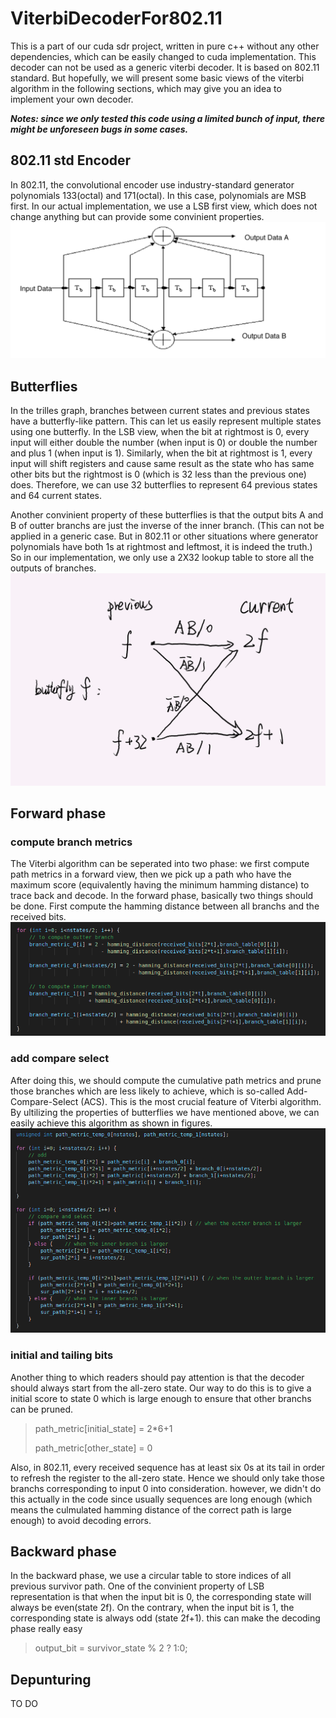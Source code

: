 # ViterbiDecoderFor802.11
This is a part of our cuda sdr project, written in pure c++ without any other dependencies, which can be easily changed to cuda implementation. 
This decoder can not be used as a generic viterbi decoder. 
It is based on 802.11 standard. 
But hopefully, we will present some basic views of the viterbi algorithm in the following sections, which may give you an idea to implement your own decoder.

***Notes: since we only tested this code using a limited bunch of input, there might be unforeseen bugs in some cases.***


## 802.11 std Encoder
In 802.11, the convolutional encoder use industry-standard generator polynomials 133(octal) and 171(octal). In this case, polynomials are MSB first. In our actual implementation, we use a LSB first view, which does not change anything but can provide some convinient properties.  ![Alt pic](https://github.com/milinzhang/ViterbiDecoderFor802.11/blob/main/fig/ConvEnc.png)

## Butterflies
In the trilles graph, branches between current states and previous states have a butterfly-like pattern. This can let us easily represent multiple states using one butterfly. In the LSB view, when the bit at rightmost is 0, every input will either double the number (when input is 0) or double the number and plus 1 (when input is 1). Similarly, when the bit at rightmost is 1, every input will shift registers and cause same result as the state who has same other bits but the rightmost is 0 (which is 32 less than the previous one) does. Therefore, we can use 32 butterflies to represent 64 previous states and 64 current states.

Another convinient property of these butterflies is that the output bits A and B of outter branchs are just the inverse of the inner branch. (This can not be applied in a generic case. But in 802.11 or other situations where generator polynomials have both 1s at rightmost and leftmost, it is indeed the truth.) So in our implementation, we only use a 2X32 lookup table to store all the outputs of branches.
![Alt pic](https://github.com/milinzhang/ViterbiDecoderFor802.11/blob/main/fig/Butterfly.png)

## Forward phase
### compute branch metrics
The Viterbi algorithm can be seperated into two phase: we first compute path metrics in a forward view, then we pick up a path who have the maximum score (equivalently having the minimum hamming distance) to trace back and decode. In the forward phase, basically two things should be done. First compute the hamming distance between all branchs and the received bits. ![Alt pic](https://github.com/milinzhang/ViterbiDecoderFor802.11/blob/main/fig/BranchCompute.png)
### add compare select
After doing this, we should compute the cumulative path metrics and prune those branches which are less likely to achieve, which is so-called Add-Compare-Select (ACS). This is the most crucial feature of Viterbi algorithm. By ultilizing the properties of butterflies we have mentioned above, we can easily achieve this algorithm as shown in figures. ![Alt pic](https://github.com/milinzhang/ViterbiDecoderFor802.11/blob/main/fig/ACS.png)
### initial and tailing bits
Another thing to which readers should pay attention is that the decoder should always start from the all-zero state. Our way to do this is to give a initial score to state 0 which is large enough to ensure that other branchs can be pruned.
>path_metric[initial_state] = 2*6+1
>
>path_metric[other_state] = 0

Also, in 802.11, every received sequence has at least six 0s at its tail in order to refresh the register to the all-zero state. Hence we should only take those branchs corresponding to input 0 into consideration. however, we didn't do this actually in the code since usually sequences are long enough (which means the culmulated hamming distance of the correct path is large enough) to avoid decoding errors.
## Backward phase
In the backward phase, we use a circular table to store indices of all previous survivor path. One of the convinient property of LSB representation is that when the input bit is 0, the corresponding state will always be even(state 2f). On the contrary, when the input bit is 1, the corresponding state is always odd (state 2f+1). this can make the decoding phase really easy
> output_bit = survivor_state % 2 ? 1:0;

## Depunturing
TO DO
